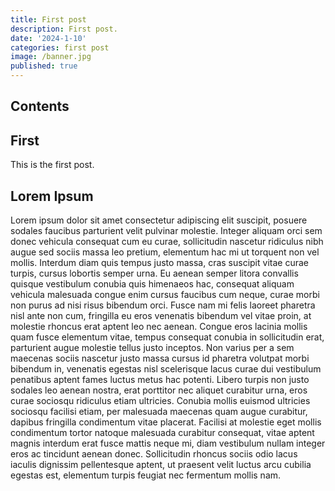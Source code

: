 ```yaml
---
title: First post
description: First post.
date: '2024-1-10'
categories: first post
image: /banner.jpg
published: true
---
```


## Contents

## First

This is the first post.

## Lorem Ipsum

Lorem ipsum dolor sit amet consectetur adipiscing elit suscipit, posuere sodales faucibus parturient velit pulvinar molestie. Integer aliquam orci sem donec vehicula consequat cum eu curae, sollicitudin nascetur ridiculus nibh augue sed sociis massa leo pretium, elementum hac mi ut torquent non vel mollis. Interdum diam quis tempus justo massa, cras suscipit vitae curae turpis, cursus lobortis semper urna. Eu aenean semper litora convallis quisque vestibulum conubia quis himenaeos hac, consequat aliquam vehicula malesuada congue enim cursus faucibus cum neque, curae morbi non purus ad nisi risus bibendum orci. Fusce nam mi felis laoreet pharetra nisl ante non cum, fringilla eu eros venenatis bibendum vel vitae proin, at molestie rhoncus erat aptent leo nec aenean. Congue eros lacinia mollis quam fusce elementum vitae, tempus consequat conubia in sollicitudin erat, parturient augue molestie tellus justo inceptos. Non varius per a sem maecenas sociis nascetur justo massa cursus id pharetra volutpat morbi bibendum in, venenatis egestas nisl scelerisque lacus curae dui vestibulum penatibus aptent fames luctus metus hac potenti. Libero turpis non justo sodales leo aenean nostra, erat porttitor nec aliquet curabitur urna, eros curae sociosqu ridiculus etiam ultricies. Conubia mollis euismod ultricies sociosqu facilisi etiam, per malesuada maecenas quam augue curabitur, dapibus fringilla condimentum vitae placerat. Facilisi at molestie eget mollis condimentum tortor natoque malesuada curabitur consequat, vitae aptent magnis interdum erat fusce mattis neque mi, diam vestibulum nullam integer eros ac tincidunt aenean donec. Sollicitudin rhoncus sociis odio lacus iaculis dignissim pellentesque aptent, ut praesent velit luctus arcu cubilia egestas est, elementum turpis feugiat nec fermentum mollis nam.
